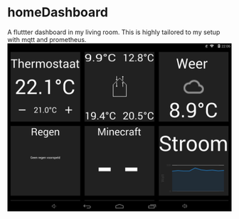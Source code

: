 # homeDashboard
A fluttter dashboard in my living room. This is highly tailored to my setup with mqtt and prometheus.
![dashboard](dashboard.png)
